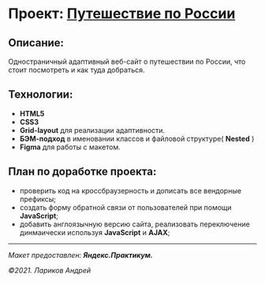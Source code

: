<h1>Проект: <a href="https://larikov174.github.io/russian-travel/index.html" target="_blank">Путешествие по России</a></h1>

## Описание:

Одностраничный адаптивный веб-сайт о путешествии по России, что стоит посмотреть и как туда добраться.

## Технологии:

- **HTML5**
- **CSS3**
- **Grid-layout** для реализации адаптивности.
- **БЭМ-подход** в именовании классов и файловой структуре( **Nested** )
- **Figma** для работы с макетом.

## План по доработке проекта:

- проверить код на кроссбраузерность и дописать все вендорные префиксы;
- создать форму обратной связи от пользователей при помощи **JavaScript**;
- добавить англоязычную версию сайта, реализовать переключение динмаически используя **JavaScript** и **AJAX**;

-------------------------------------------
*Макет предоставлен: **Яндекс.Практикум.***

*&copy;2021. Лариков Андрей*
